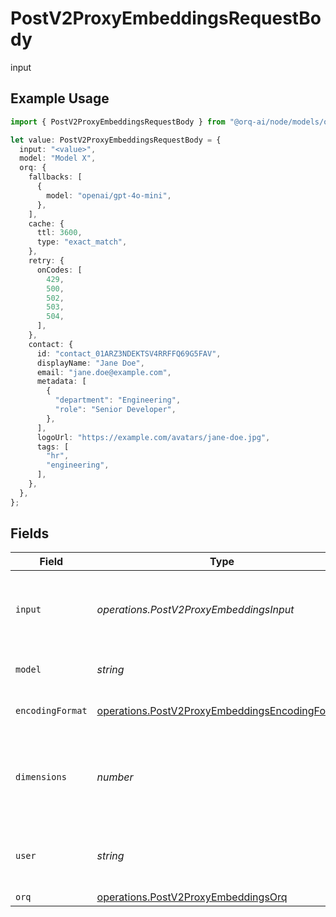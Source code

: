# PostV2ProxyEmbeddingsRequestBody

input

## Example Usage

```typescript
import { PostV2ProxyEmbeddingsRequestBody } from "@orq-ai/node/models/operations";

let value: PostV2ProxyEmbeddingsRequestBody = {
  input: "<value>",
  model: "Model X",
  orq: {
    fallbacks: [
      {
        model: "openai/gpt-4o-mini",
      },
    ],
    cache: {
      ttl: 3600,
      type: "exact_match",
    },
    retry: {
      onCodes: [
        429,
        500,
        502,
        503,
        504,
      ],
    },
    contact: {
      id: "contact_01ARZ3NDEKTSV4RRFFQ69G5FAV",
      displayName: "Jane Doe",
      email: "jane.doe@example.com",
      metadata: [
        {
          "department": "Engineering",
          "role": "Senior Developer",
        },
      ],
      logoUrl: "https://example.com/avatars/jane-doe.jpg",
      tags: [
        "hr",
        "engineering",
      ],
    },
  },
};
```

## Fields

| Field                                                                                                            | Type                                                                                                             | Required                                                                                                         | Description                                                                                                      |
| ---------------------------------------------------------------------------------------------------------------- | ---------------------------------------------------------------------------------------------------------------- | ---------------------------------------------------------------------------------------------------------------- | ---------------------------------------------------------------------------------------------------------------- |
| `input`                                                                                                          | *operations.PostV2ProxyEmbeddingsInput*                                                                          | :heavy_check_mark:                                                                                               | Input text to embed, encoded as a string or array of tokens.                                                     |
| `model`                                                                                                          | *string*                                                                                                         | :heavy_check_mark:                                                                                               | ID of the model to use                                                                                           |
| `encodingFormat`                                                                                                 | [operations.PostV2ProxyEmbeddingsEncodingFormat](../../models/operations/postv2proxyembeddingsencodingformat.md) | :heavy_minus_sign:                                                                                               | Type of the document element                                                                                     |
| `dimensions`                                                                                                     | *number*                                                                                                         | :heavy_minus_sign:                                                                                               | The number of dimensions the resulting output embeddings should have.                                            |
| `user`                                                                                                           | *string*                                                                                                         | :heavy_minus_sign:                                                                                               | A unique identifier representing your end-user                                                                   |
| `orq`                                                                                                            | [operations.PostV2ProxyEmbeddingsOrq](../../models/operations/postv2proxyembeddingsorq.md)                       | :heavy_minus_sign:                                                                                               | N/A                                                                                                              |